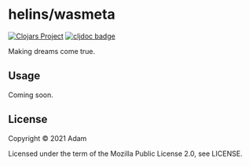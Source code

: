 # helins/wasmeta

[![Clojars Project](https://img.shields.io/clojars/v/helins/wasmeta.svg)](https://clojars.org/helins/wasmeta) [![cljdoc badge](https://cljdoc.org/badge/helins/wasmeta)](https://cljdoc.org/d/helins/wasmeta)

Making dreams come true.

## Usage

Coming soon.

## License

Copyright © 2021 Adam

Licensed under the term of the Mozilla Public License 2.0, see LICENSE.
